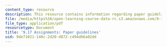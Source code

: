 ```yaml
---
content_type: resource
description: This resource contains information regarding paper guidelines.
file: /media/https%3A/open-learning-course-data-rc.s3.amazonaws.com/9-17-systems-neuroscience-lab-spring-2013/9de71021140c2d20d872c494d66a02dd_MIT9_17S13_paper_guide.pdf
file_type: application/pdf
resourcetype: Document
title: '9.17 Assignments: Paper guidelines'
uid: 9de71021-140c-2d20-d872-c494d66a02dd
---
```

